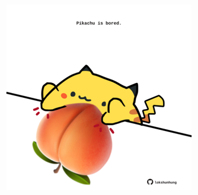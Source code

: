 <!-- built at 16/08/2021, 20:01:56 UTC -->
<p align="center">
  <img width="500" height="500" src="./ReadmeImage.svg">
</p>
